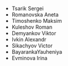 - Tsarik Sergei
- Romanovska Aneta
- Timoshenko Maksim
- Kuleshov Roman
- Demyankov Viktor
- Ivkin Alexandr
- Sikachyov Victor
- BayarankaYauheniya 
- Evminova Irina